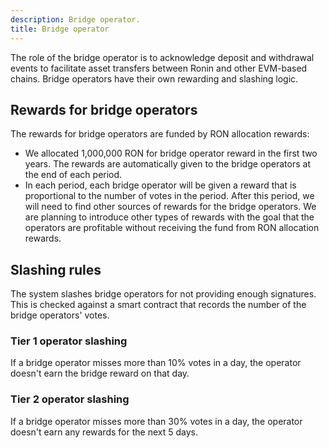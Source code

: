 ```yaml
---
description: Bridge operator.
title: Bridge operator
---
```


The role of the bridge operator is to acknowledge deposit and withdrawal events to facilitate asset transfers between Ronin and other EVM-based chains. Bridge operators have their own rewarding and slashing logic.


## Rewards for bridge operators

The rewards for bridge operators are funded by RON allocation rewards:

* We allocated 1,000,000 RON for bridge operator reward in the first two years.
The rewards are automatically given to the bridge operators at the end of each period.
* In each period, each bridge operator will be given a reward that is proportional to the number of votes in the period. After this period, we will need to find other sources of rewards for the bridge operators. We are planning to introduce other types of rewards with the goal that the operators are profitable without receiving the fund from RON allocation rewards.

## Slashing rules

The system slashes bridge operators for not providing enough signatures.
This is checked against a smart contract that records the
number of the bridge operators' votes.

### Tier 1 operator slashing

If a bridge operator misses more than $10\%$ votes in a day, the operator
doesn't earn the bridge reward on that day.

### Tier 2 operator slashing

If a bridge operator misses more than $30\%$ votes in a day,
the operator doesn't earn any rewards for the next 5 days.